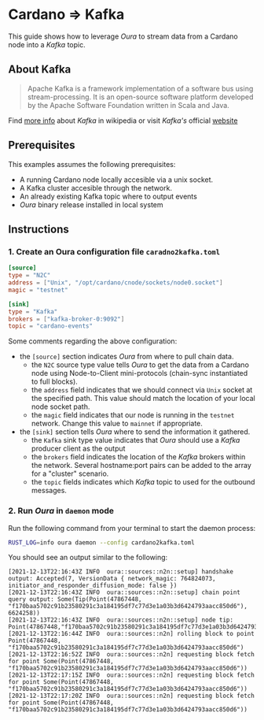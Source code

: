 # Cardano => Kafka

This guide shows how to leverage _Oura_ to stream data from a Cardano node into a _Kafka_ topic.

## About Kafka

> Apache Kafka is a framework implementation of a software bus using stream-processing. It is an open-source software platform developed by the Apache Software Foundation written in Scala and Java.

Find [more info](https://en.wikipedia.org/wiki/Apache_Kafka) about _Kafka_ in wikipedia or visit _Kafka's_ official [website](https://kafka.apache.org/)


## Prerequisites

This examples assumes the following prerequisites:

- A running Cardano node locally accesible via a unix socket.
- A Kafka cluster accesible through the network.
- An already existing Kafka topic where to output events
- _Oura_ binary release installed in local system

## Instructions

### 1. Create an Oura configuration file `caradno2kafka.toml`

```toml
[source]
type = "N2C"
address = ["Unix", "/opt/cardano/cnode/sockets/node0.socket"]
magic = "testnet"

[sink]
type = "Kafka"
brokers = ["kafka-broker-0:9092"]
topic = "cardano-events"
```

Some comments regarding the above configuration:

- the `[source]` section indicates _Oura_ from where to pull chain data.
    - the `N2C` source type value tells _Oura_ to get the data from a Cardano node using Node-to-Client mini-protocols (chain-sync instantiated to full blocks).
    - the `address` field indicates that we should connect via `Unix` socket at the specified path. This value should match the location of your local node socket path.
    - the `magic` field indicates that our node is running in the `testnet` network. Change this value to `mainnet` if appropriate.
- the `[sink]` section tells _Oura_ where to send the information it gathered.
    - the `Kafka` sink type value indicates that _Oura_ should use a _Kafka_ producer client as the output
    - the `brokers` field indicates the location of the _Kafka_ brokers within the network. Several hostname:port pairs can be added to the array for a "cluster" scenario.
    - the `topic` fields indicates which _Kafka_ topic to used for the outbound messages.

### 2. Run _Oura_ in `daemon` mode

Run the following command from your terminal to start the daemon process:

```sh
RUST_LOG=info oura daemon --config cardano2kafka.toml
```

You should see an output similar to the following:

```
[2021-12-13T22:16:43Z INFO  oura::sources::n2n::setup] handshake output: Accepted(7, VersionData { network_magic: 764824073, initiator_and_responder_diffusion_mode: false })
[2021-12-13T22:16:43Z INFO  oura::sources::n2n::setup] chain point query output: Some(Tip(Point(47867448, "f170baa5702c91b23580291c3a184195df7c77d3e1a03b3d6424793aacc850d6"), 6624258))
[2021-12-13T22:16:43Z INFO  oura::sources::n2n::setup] node tip: Point(47867448,"f170baa5702c91b23580291c3a184195df7c77d3e1a03b3d6424793aacc850d6")
[2021-12-13T22:16:44Z INFO  oura::sources::n2n] rolling block to point Point(47867448, "f170baa5702c91b23580291c3a184195df7c77d3e1a03b3d6424793aacc850d6")
[2021-12-13T22:16:52Z INFO  oura::sources::n2n] requesting block fetch for point Some(Point(47867448, "f170baa5702c91b23580291c3a184195df7c77d3e1a03b3d6424793aacc850d6"))
[2021-12-13T22:17:15Z INFO  oura::sources::n2n] requesting block fetch for point Some(Point(47867448, "f170baa5702c91b23580291c3a184195df7c77d3e1a03b3d6424793aacc850d6"))
[2021-12-13T22:17:20Z INFO  oura::sources::n2n] requesting block fetch for point Some(Point(47867448, "f170baa5702c91b23580291c3a184195df7c77d3e1a03b3d6424793aacc850d6"))
```


